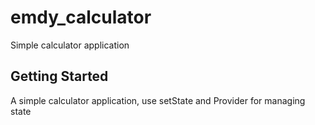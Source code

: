 # emdy_calculator

Simple calculator application

## Getting Started

A simple calculator application, use setState and Provider for managing state
